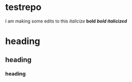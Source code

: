 # testrepo
I am making some edits to this
*italicize*
**bold**
***bold italicized***

# heading

## heading

### heading
